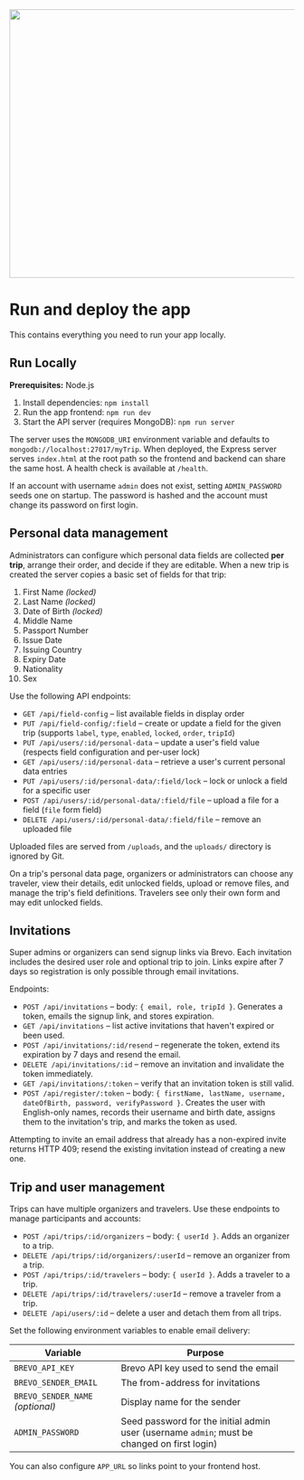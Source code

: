 <div align="center">
<img width="1200" height="475" alt="GHBanner" src="https://github.com/user-attachments/assets/0aa67016-6eaf-458a-adb2-6e31a0763ed6" />
</div>

# Run and deploy the app

This contains everything you need to run your app locally.

## Run Locally

**Prerequisites:**  Node.js


1. Install dependencies:
   `npm install`
2. Run the app frontend:
   `npm run dev`
3. Start the API server (requires MongoDB):
   `npm run server`

The server uses the `MONGODB_URI` environment variable and defaults to `mongodb://localhost:27017/myTrip`.
When deployed, the Express server serves `index.html` at the root path so the frontend and backend can share the same host. A health check is available at `/health`.

If an account with username `admin` does not exist, setting `ADMIN_PASSWORD` seeds one on startup. The password is hashed and the account must change its password on first login.

## Personal data management

Administrators can configure which personal data fields are collected **per trip**, arrange their order, and decide if they are editable. When a new trip is created the server copies a basic set of fields for that trip:

1. First Name *(locked)*
2. Last Name *(locked)*
3. Date of Birth *(locked)*
4. Middle Name
5. Passport Number
6. Issue Date
7. Issuing Country
8. Expiry Date
9. Nationality
10. Sex

Use the following API endpoints:

- `GET /api/field-config` – list available fields in display order
- `PUT /api/field-config/:field` – create or update a field for the given trip (supports `label`, `type`, `enabled`, `locked`, `order`, `tripId`)
- `PUT /api/users/:id/personal-data` – update a user's field value (respects field configuration and per-user lock)
- `GET /api/users/:id/personal-data` – retrieve a user's current personal data entries
- `PUT /api/users/:id/personal-data/:field/lock` – lock or unlock a field for a specific user
- `POST /api/users/:id/personal-data/:field/file` – upload a file for a field (`file` form field)
- `DELETE /api/users/:id/personal-data/:field/file` – remove an uploaded file

Uploaded files are served from `/uploads`, and the `uploads/` directory is ignored by Git.

On a trip's personal data page, organizers or administrators can choose any traveler, view their details, edit unlocked fields, upload or remove files, and manage the trip's field definitions. Travelers see only their own form and may edit unlocked fields.

## Invitations

Super admins or organizers can send signup links via Brevo. Each invitation includes the desired user role and optional trip to join. Links expire after 7 days so registration is only possible through email invitations.

Endpoints:

- `POST /api/invitations` – body: `{ email, role, tripId }`. Generates a token, emails the signup link, and stores expiration.
- `GET /api/invitations` – list active invitations that haven't expired or been used.
- `POST /api/invitations/:id/resend` – regenerate the token, extend its expiration by 7 days and resend the email.
- `DELETE /api/invitations/:id` – remove an invitation and invalidate the token immediately.
- `GET /api/invitations/:token` – verify that an invitation token is still valid.
- `POST /api/register/:token` – body: `{ firstName, lastName, username, dateOfBirth, password, verifyPassword }`. Creates the user with English-only names, records their username and birth date, assigns them to the invitation's trip, and marks the token as used.

Attempting to invite an email address that already has a non-expired invite returns HTTP 409; resend the existing invitation instead of creating a new one.

## Trip and user management

Trips can have multiple organizers and travelers. Use these endpoints to manage participants and accounts:

- `POST /api/trips/:id/organizers` – body: `{ userId }`. Adds an organizer to a trip.
- `DELETE /api/trips/:id/organizers/:userId` – remove an organizer from a trip.
- `POST /api/trips/:id/travelers` – body: `{ userId }`. Adds a traveler to a trip.
- `DELETE /api/trips/:id/travelers/:userId` – remove a traveler from a trip.
- `DELETE /api/users/:id` – delete a user and detach them from all trips.

Set the following environment variables to enable email delivery:

| Variable | Purpose |
| -------- | ------- |
| `BREVO_API_KEY` | Brevo API key used to send the email |
| `BREVO_SENDER_EMAIL` | The from-address for invitations |
| `BREVO_SENDER_NAME` *(optional)* | Display name for the sender |
| `ADMIN_PASSWORD` | Seed password for the initial admin user (username `admin`; must be changed on first login) |

You can also configure `APP_URL` so links point to your frontend host.
